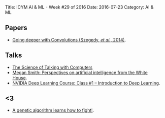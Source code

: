 Title: ICYM AI & ML - Week #29 of 2016
Date: 2016-07-23
Category: AI & ML



## Papers

* [Going deeper with Convolutions (Szegedy, *et al.*, 2014)](http://arxiv.org/pdf/1409.4842.pdf).


## Talks


* [The Science of Talking with Computers](https://www.youtube.com/watch?v=yxxRAHVtafI)
* [Megan Smith: Perspectives on artificial intelligence from the White House](https://www.youtube.com/watch?v=NK6O8CtI2D4).
* [NVIDIA Deep Learning Course: Class #1 – Introduction to Deep Learning](https://www.youtube.com/watch?v=6eBpjEdgSm0).


## <3

* [A genetic algorithm learns how to fight!](https://www.youtube.com/watch?v=u2t77mQmJiY).